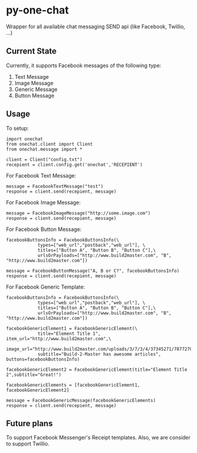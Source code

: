 # py-one-chat
Wrapper for all available chat messaging SEND api (like Facebook, Twillio, ...)

## Current State
Currently, it supports Facebook messages of the following type:

1. Text Message
2. Image Message
3. Generic Message
4. Button Message

## Usage
To setup:
```
import onechat
from onechat.client import Client
from onechat.message import *

client = Client("config.txt")
recepient = client.config.get('onechat','RECEPIENT')
```

For Facebook Text Message:
```
message = FacebookTextMessage("test")
response = client.send(recepient, message)
```

For Facebook Image Message:
```
message = FacebookImageMessage("http://some.image.com")
response = client.send(recepient, message)
```

For Facebook Button Message:
```
facebookButtonsInfo = FacebookButtonsInfo(\
			types=["web_url","postback","web_url"], \
			titles=["Button A", "Button B", "Button C"],\
			urlsOrPayloads=["http://www.build2master.com", "B", "http://www.build2master.com"])

message = FacebookButtonMessage("A, B or C?", facebookButtonsInfo)
response = client.send(recepient, message)
```

For Facebook Generic Template:
```
facebookButtonsInfo = FacebookButtonsInfo(\
			types=["web_url","postback","web_url"], \
			titles=["Button A", "Button B", "Button C"],\
			urlsOrPayloads=["http://www.build2master.com", "B", "http://www.build2master.com"])
		
facebookGenericElement1 = FacebookGenericElement(\
			title="Element Title 1", item_url="http://www.build2master.com",\
			image_url="http://www.build2master.com/uploads/3/7/3/4/37345271/7877270.png",\
			subtitle="Build-2-Master has awesome articles", buttons=facebookButtonsInfo)
		
facebookGenericElement2 = FacebookGenericElement(title="Element Title 2",subtitle="Great!")
		
facebookGenericElements = [facebookGenericElement1, facebookGenericElement2]
		
message = FacebookGenericMessage(facebookGenericElements)
response = client.send(recepient, message)
```

## Future plans
To support Facebook Messenger's Receipt templates.
Also, we are consider to support Twillio.
